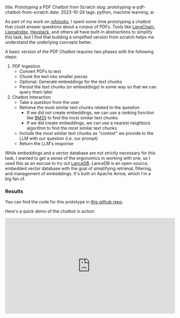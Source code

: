 title: Prototyping a PDF Chatbot from Scratch
slug: prototyping-a-pdf-chatbot-from-scratch
date: 2023-10-24
tags: python, machine learning, ai

As part of my work on [refstudio](https://github.com/refstudio/refstudio), I spent some time prototyping a chatbot that could answer questions about a corpus of PDFs. Tools like [LangChain](https://github.com/langchain-ai/langchain), [LlamaIndex](https://github.com/run-llama/llama_index), [Haystack](https://github.com/deepset-ai/haystack), and others all have built-in abstractions to simplify this task, but I find that building a simplified version from scratch helps me understand the underlying concepts better.

A basic version of the PDF Chatbot requires two phases with the following steps:

1. PDF Ingestion
    - Convert PDFs to text
    - Chunk the text into smaller pieces
    - Optional: Generate embeddings for the text chunks
    - Persist the text chunks (or embeddings) in some way so that we can query them later
2. Chatbot Interaction
    - Take a question from the user
    - Retrieve the most similar text chunks related to the question
        - If we did not create embeddings, we can use a ranking function like [BM25](https://en.wikipedia.org/wiki/Okapi_BM25) to find the most similar text chunks
        - If we did create embeddings, we can use a nearest neighbors algorithm to find the most similar text chunks
    - Include the most similar text chunks as "context" we provide to the LLM with our question (i.e. our prompt)
    - Return the LLM's response

While embeddings and a vector database are not strictly necessary for this task, I wanted to get a sense of the ergonomics in working with one, so I used this as an excuse to try out [LanceDB](https://github.com/lancedb/lancedb). LanceDB is an open-source, embedded vector database with the goal of simplifying retrieval, filtering, and management of embeddings. It's built on Apache Arrow, which I'm a big fan of. 

### Results

You can find the code for this prototype in [this github repo](https://github.com/gjreda/scratch-pdf-bot).

Here's a quick demo of the chatbot in action:

<iframe width="560" height="315" src="https://www.youtube.com/embed/r4LAQbu3sd0?si=DarJiS8PYFJrLpKK" title="YouTube video player" frameborder="0" allow="accelerometer; autoplay; clipboard-write; encrypted-media; gyroscope; picture-in-picture; web-share" allowfullscreen></iframe>
